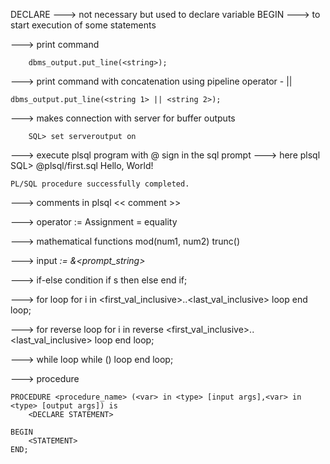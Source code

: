 DECLARE ---> not necessary but used to declare variable
BEGIN   ---> to start execution of some statements

---> print command
```
	dbms_output.put_line(<string>);
```
---> print command with concatenation using pipeline operator - ||
```
dbms_output.put_line(<string 1> || <string 2>);
```

---> makes connection with server for buffer outputs
```
	SQL> set serveroutput on
```
---> execute plsql program with @ sign in the sql prompt
---> here plsql
	SQL> @plsql/first.sql
	Hello, World!

	PL/SQL procedure successfully completed.

---> comments in plsql
	<< comment >>

---> operator
	:=  Assignment
	= 	equality

---> mathematical functions
	mod(num1, num2)
	trunc(<expression>)

---> input
	<var> := &<prompt_string>

---> if-else condition
	if <condition>s then
		<statement>
	else
		<statement>
	end if;

---> for loop
	for i in <first_val_inclusive>..<last_val_inclusive> loop
		<statements>
	end loop;

---> for reverse loop
	for i in reverse <first_val_inclusive>..<last_val_inclusive> loop
		<statements>
	end loop;


---> while loop
	while (<condition>) loop
		<statement>
	end loop;

---> procedure

	PROCEDURE <procedure_name> (<var> in <type> [input args],<var> in <type> [output args]) is
		<DECLARE STATEMENT>

	BEGIN
		<STATEMENT>
	END;

